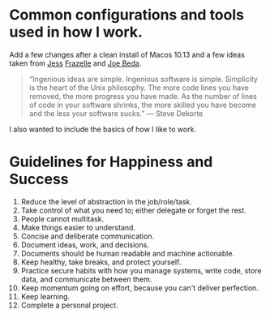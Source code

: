 # Common configurations and tools used in how I work. 

Add a few changes after a clean install of Macos 10.13 and a few ideas taken from [Jess](https://github.com/jessfraz/dotfiles) [Frazelle](https://github.com/jessfraz/dockerfiles) and [Joe Beda](https://github.com/jbeda/dotfiles).

> “Ingenious ideas are simple. Ingenious software is simple. 
> Simplicity is the heart of the Unix philosophy. 
> The more code lines you have removed, the more progress you have made. 
> As the number of lines of code in your software shrinks, 
> the more skilled you have become and the less your software sucks.”
> — Steve Dekorte

I also wanted to include the basics of how I like to work.

# Guidelines for Happiness and Success

1. Reduce the level of abstraction in the job/role/task. 
2. Take control of what you need to; either delegate or forget the rest. 
3. People cannot multitask.
4. Make things easier to understand. 
5. Concise and deliberate communication.
6. Document ideas, work, and decisions.
7. Documents should be human readable and machine actionable.
8. Keep healthy, take breaks, and protect yourself.
9. Practice secure habits with how you manage systems, write code, store data, and communicate between them.
10. Keep momentum going on effort, because you can't deliver perfection.
11. Keep learning.
12. Complete a personal project.



